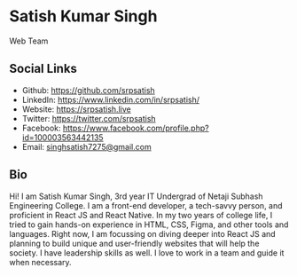 # Satish Kumar Singh
Web Team 

## Social Links
- Github: https://github.com/srpsatish
- LinkedIn: https://www.linkedin.com/in/srpsatish/
- Website: https://srpsatish.live
- Twitter: https://twitter.com/srpsatish
- Facebook: https://www.facebook.com/profile.php?id=100003563442135
- Email: singhsatish7275@gmail.com

## Bio
Hi! I am Satish Kumar Singh, 3rd year IT Undergrad of Netaji Subhash Engineering College. I am a front-end developer, a tech-savvy person, and proficient in React JS and React Native. In my two years of college life, I tried to gain hands-on experience in HTML, CSS, Figma, and other tools and languages. Right now, I am focussing on diving deeper into React JS and planning to build unique and user-friendly websites that will help the society. I have leadership skills as well. I love to work in a team and guide it when necessary.
